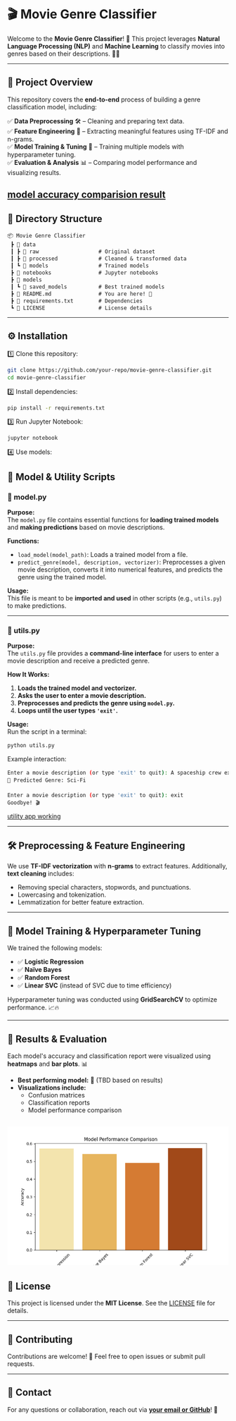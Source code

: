 # 🎬 Movie Genre Classifier

Welcome to the **Movie Genre Classifier**! 🚀 This project leverages **Natural Language Processing (NLP)** and **Machine Learning** to classify movies into genres based on their descriptions. 🍿✨

---

## 📌 Project Overview

This repository covers the **end-to-end** process of building a genre classification model, including:

✅ **Data Preprocessing** 🛠️ – Cleaning and preparing text data.  
✅ **Feature Engineering** 🎨 – Extracting meaningful features using TF-IDF and n-grams.  
✅ **Model Training & Tuning** 🤖 – Training multiple models with hyperparameter tuning.  
✅ **Evaluation & Analysis** 📊 – Comparing model performance and visualizing results.  

[model accuracy comparision result](results/plots/model_performance_comparison.png)
---

## 📂 Directory Structure

```
📦 Movie Genre Classifier
 ┣ 📂 data
 ┃ ┣ 📂 raw                   # Original dataset
 ┃ ┣ 📂 processed             # Cleaned & transformed data
 ┃ ┗ 📂 models                # Trained models
 ┣ 📂 notebooks               # Jupyter notebooks
 ┣ 📂 models
 ┃ ┗ 📂 saved_models          # Best trained models
 ┣ 📜 README.md               # You are here! 🎯
 ┣ 📜 requirements.txt        # Dependencies
 ┗ 📜 LICENSE                 # License details
```

---

## ⚙️ Installation

1️⃣ Clone this repository:
```bash
git clone https://github.com/your-repo/movie-genre-classifier.git
cd movie-genre-classifier
```

2️⃣ Install dependencies:
```bash
pip install -r requirements.txt
```

3️⃣ Run Jupyter Notebook:
```bash
jupyter notebook
```
4️⃣ Use models:
## 📜 Model & Utility Scripts

### 📌 model.py
**Purpose:**  
The `model.py` file contains essential functions for **loading trained models** and **making predictions** based on movie descriptions.

**Functions:**  
- `load_model(model_path)`: Loads a trained model from a file.  
- `predict_genre(model, description, vectorizer)`: Preprocesses a given movie description, converts it into numerical features, and predicts the genre using the trained model.  

**Usage:**  
This file is meant to be **imported and used** in other scripts (e.g., `utils.py`) to make predictions.  

---

### 📌 utils.py
**Purpose:**  
The `utils.py` file provides a **command-line interface** for users to enter a movie description and receive a predicted genre.

**How It Works:**  
1. **Loads the trained model and vectorizer.**  
2. **Asks the user to enter a movie description.**  
3. **Preprocesses and predicts the genre using `model.py`.**  
4. **Loops until the user types `'exit'`.**  

**Usage:**  
Run the script in a terminal:  
```bash
python utils.py
```
Example interaction:
```bash
Enter a movie description (or type 'exit' to quit): A spaceship crew explores a distant galaxy.
🎥 Predicted Genre: Sci-Fi

Enter a movie description (or type 'exit' to quit): exit
Goodbye! 🎬
```
[utility app working](results/videos/movie_genre_classification.mov)

---

## 🛠️ Preprocessing & Feature Engineering

We use **TF-IDF vectorization** with **n-grams** to extract features.  Additionally, **text cleaning** includes:
- Removing special characters, stopwords, and punctuations.
- Lowercasing and tokenization.
- Lemmatization for better feature extraction.

---

## 🚀 Model Training & Hyperparameter Tuning

We trained the following models:
- ✅ **Logistic Regression**
- ✅ **Naïve Bayes**
- ✅ **Random Forest**
- ✅ **Linear SVC** (instead of SVC due to time efficiency)

Hyperparameter tuning was conducted using **GridSearchCV** to optimize performance. 📈🔥

---

## 🎯 Results & Evaluation

Each model's accuracy and classification report were visualized using **heatmaps** and **bar plots**. 📊

- **Best performing model:** 🚀 (TBD based on results)
- **Visualizations include:**
  - Confusion matrices
  - Classification reports
  - Model performance comparison

![Accuracy Comparision of Different models](results/plots/model_performance_comparison.png)
---

## 📜 License

This project is licensed under the **MIT License**. See the [LICENSE](LICENSE) file for details.

---

## 🤝 Contributing

Contributions are welcome! 🎉 Feel free to open issues or submit pull requests.

---

## 📩 Contact

For any questions or collaboration, reach out via **[your email or GitHub](https://github.com/AarambhaAnta)**! 🚀

